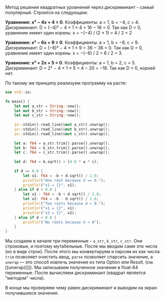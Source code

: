 Метод решения квадратных уровнений через дискриминант - самый популярный. Строится на следующем:

**Уравнение: x² − 4x + 4 = 0**. Коэффициенты: a = 1, b = −4, c = 4.  
Дискриминант: D = (−4)² − 4 × 1 × 4 = 16 − 16 = 0. Так как D = 0, уравнение имеет один корень: x = −(−4) / (2 × 1) = 4 / 2 = 2

**Уравнение: x² − 6x + 9 = 0**. Коэффициенты: a = 1, b = −6, c = 9.  
    Дискриминант: D = (−6)² − 4 × 1 × 9 = 36 − 36 = 0. Так как D = 0, уравнение имеет один корень: x = −(−6) / 2 = 6 / 2 = 3.

**Уравнение: x² + 2x + 5 = 0**. Коэффициенты: a = 1, b = 2, c = 5.  
    Дискриминант: D = 2² − 4 × 1 × 5 = 4 − 20 = −16. Так как D < 0, корней нет.

По такому же принципу реализуем программу на расте:

```rust
use std::io;  
  
fn main() {  
    let mut a_str = String::new();  
    let mut b_str = String::new();  
    let mut c_str = String::new();  
  
    io::stdin().read_line(&mut a_str).unwrap();  
    io::stdin().read_line(&mut b_str).unwrap();  
    io::stdin().read_line(&mut c_str).unwrap();  
  
    let a: f64 = a_str.trim().parse().unwrap();  
    let b: f64 = b_str.trim().parse().unwrap();  
    let c: f64 = c_str.trim().parse().unwrap();  
  
    let d: f64 = b.sqrt() + (4.0 * a * c);  
  
    if d == 0.0 {  
        let x1: f64 = -b + d.sqrt() / 2.0;  
        println!("One root because d == 0.");  
        println!("x1 = {}", x1);  
    } else if d > 0.0 {  
        let x1 : f64 = -b + d.sqrt() / 2.0;  
        let x2: f64 = -b - d.sqrt() / 2.0;  
        println!("Two roots because d > 0.");  
        println!("x1 = {}", x1);  
        println!("x2 = {}", x2);  
    } else if d < 0.0 {  
        println!("No roots because d < 0");  
    }  
}
```

Мы создаем в начале три переменные - `a_str`, `b_str`, `c_str`. Они строковые, и поэтому мутабельные. После мы вводим сами эти числа (но в виде строк). После этого мы конвертируем и парсим их как числа. `trim` позволяет очистить ввод, `parse` позволяет спарсить значение, а `unwrap` — это способ извлечь значение из типа Option или Result. (см. [[unwrap()]]). Мы записываем полученное значение в float-64 переменные. После вычисляем дискриминант (квадрат является "методом" числа).

В конце мы проверяем чему равен дискриминант и выводим на экран получившиеся значения.